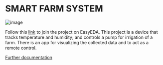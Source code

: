 # SMART FARM SYSTEM
![image](https://github.com/Emedded-Team-Intern-Group-2022-2023/smart-farm-system/assets/87014851/f3fe5144-2218-4dff-84b6-8c7e9f9080fc)

Follow this [link](https://u.easyeda.com/join?type=project&key=30db9ef9beecfbe16ddcbb839229343e&inviter=0265e1baa1d84d27a6303ecb95b6c575) to join the project on EasyEDA.
This project is a device that tracks temperature and humidity; and controls a pump for irrigation of a farm. There is an app for visualizing the collected data and to act as a remote control.

[Further documentation](documentation/README.md)
